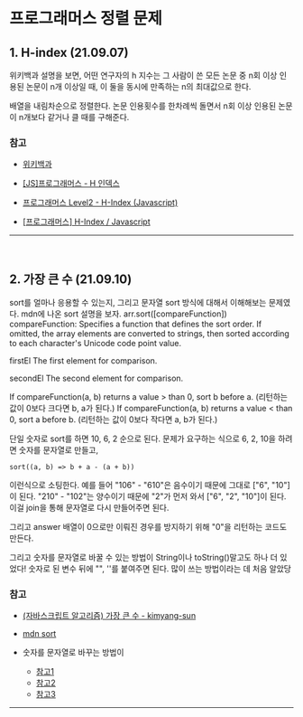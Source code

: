# 프로그래머스 정렬 문제

## 1. H-index (21.09.07)

위키백과 설명을 보면,
어떤 연구자의 h 지수는 그 사람이 쓴 모든 논문 중 n회 이상 인용된 논문이 n개 이상일 때, 이 둘을 동시에 만족하는 n의 최대값으로 한다.

배열을 내림차순으로 정렬한다. 논문 인용횟수를 한차례씩 돌면서 n회 이상 인용된 논문이 n개보다 같거나 클 때를 구해준다.

### 참고

- [위키백과](https://ko.wikipedia.org/wiki/H_%EC%A7%80%EC%88%98)

- [[JS]프로그래머스 - H 인덱스](https://taesung1993.tistory.com/39)

- [프로그래머스 Level2 - H-Index (Javascript)](https://noirstar.tistory.com/371)

- [[프로그래머스] H-Index / Javascript](https://laycoder.tistory.com/211)

---

<br>

## 2. 가장 큰 수 (21.09.10)

sort를 얼마나 응용할 수 있는지, 그리고 문자열 sort 방식에 대해서 이해해보는 문제였다.
mdn에 나온 sort 설명을 보자.
arr.sort([compareFunction])
compareFunction:
Specifies a function that defines the sort order. If omitted, the array elements are converted to strings, then sorted according to each character's Unicode code point value.

firstEl
The first element for comparison.

secondEl
The second element for comparison.

If compareFunction(a, b) returns a value > than 0, sort b before a.
(리턴하는 값이 0보다 크다면 b, a가 된다.)
If compareFunction(a, b) returns a value < than 0, sort a before b.
(리턴하는 값이 0보다 작다면 a, b가 된다.)

단일 숫자로 sort를 하면 10, 6, 2 순으로 된다.
문제가 요구하는 식으로 6, 2, 10을 하려면 숫자를 문자열로 만들고,

```
sort((a, b) => b + a - (a + b))
```

이런식으로 소팅한다.
예를 들어 "106" - "610"은 음수이기 때문에 그대로 ["6", "10"]이 된다.
"210" - "102"는 양수이기 때문에 "2"가 먼저 와서 ["6", "2", "10"]이 된다.
이걸 join을 통해 문자열로 다시 만들어주면 된다.

그리고 answer 배열이 0으로만 이뤄진 경우를 방지하기 위해 "0"을 리턴하는 코드도 만든다.

그리고 숫자를 문자열로 바꿀 수 있는 방법이 String이나 toString()말고도 하나 더 있었다!
숫자로 된 변수 뒤에 "", ''를 붙여주면 된다. 많이 쓰는 방법이라는 데 처음 알았당

### 참고

- [(자바스크립트 알고리즘) 가장 큰 수 - kimyang-sun](https://kimyang-sun.tistory.com/entry/%EC%9E%90%EB%B0%94%EC%8A%A4%ED%81%AC%EB%A6%BD%ED%8A%B8-%EC%95%8C%EA%B3%A0%EB%A6%AC%EC%A6%98-%EA%B0%80%EC%9E%A5-%ED%81%B0-%EC%88%98-kimyang-sun)

- [mdn sort](https://developer.mozilla.org/ko/docs/Web/JavaScript/Reference/Global_Objects/Array/sort)

- 숫자를 문자열로 바꾸는 방법이
  - [참고1](https://hianna.tistory.com/491)
  - [참고2](https://mine-it-record.tistory.com/330)
  - [참고3](https://itmining.tistory.com/71)

---

<br>
